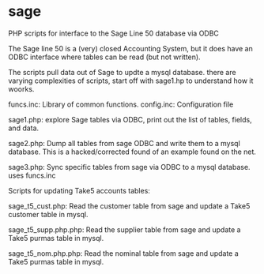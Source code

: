 sage
====

PHP scripts for interface to the Sage Line 50 database via ODBC

The Sage line 50 is a (very) closed Accounting System, but it does have an ODBC interface where tables can be read (but not written).

The scripts pull data out of Sage to updte a mysql database. there are varying complexities of scripts, start off with sage1.hp to understand how it woorks.

funcs.inc: Library of common functions.
config.inc: Configuration file

sage1.php: explore Sage tables via ODBC, print out the list of tables, fields, and data.

sage2.php: Dump all tables from sage ODBC and write them to a mysql database.
           This is a hacked/corrected found of an example found on the net.


sage3.php: Sync specific tables from sage via ODBC to a mysql database.
           uses funcs.inc


Scripts for updating Take5 accounts tables:

  sage_t5_cust.php: 
  Read the customer table from sage and update a Take5 customer table in mysql.

  sage_t5_supp.php.php: 
  Read the supplier table from sage and update a Take5 purmas table in mysql.
 
  sage_t5_nom.php.php: 
  Read the nominal table from sage and update a Take5 purmas table in mysql.
 

